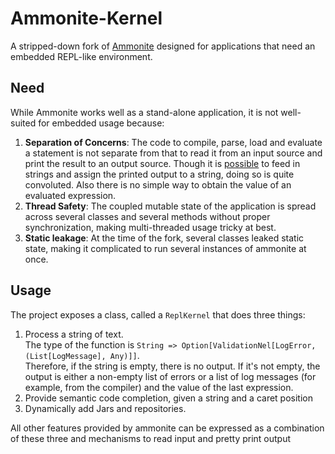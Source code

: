 Ammonite-Kernel
===

A stripped-down fork of [Ammonite](https://github.com/lihaoyi/Ammonite) designed for applications that need an embedded 
REPL-like environment.

Need
---

While Ammonite works well as a stand-alone application, it is not well-suited for embedded usage because:

1. **Separation of Concerns**: The code to compile, parse, load and evaluate a statement is not separate from that to read it from an input source and 
  print the result to an output source. Though it is [possible](https://github.com/lihaoyi/Ammonite/blob/master/amm/src/test/scala/ammonite/TestRepl.scala)
  to feed in strings and assign the printed output to a string, doing so is quite convoluted. Also there is no simple way to obtain
  the value of an evaluated expression.
2. **Thread Safety**: The coupled mutable state of the application is spread across several classes and several methods without proper synchronization, 
	making multi-threaded usage tricky at best.
3. **Static leakage**: At the time of the fork, several classes leaked static state, making it complicated to run several instances of ammonite at once. 

Usage
---

The project exposes a class, called a `ReplKernel` that does three things:

1. Process a string of text.  
  The type of the function is `String => Option[ValidationNel[LogError, (List[LogMessage], Any)]]`.  
  Therefore, if the string is empty, there is no output. If it's not empty, the output is either a non-empty list of errors or 
  a list of log messages (for example, from the compiler) and the value of the last expression.
2. Provide semantic code completion, given a string and a caret position
3. Dynamically add Jars and repositories. 


All other features provided by ammonite can be expressed as a combination of these three and mechanisms to read input and pretty print output


